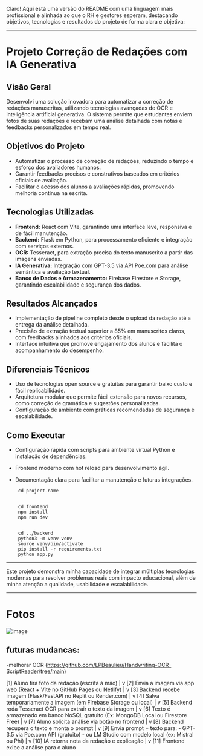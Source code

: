 Claro! Aqui está uma versão do README com uma linguagem mais profissional e alinhada ao que o RH e gestores esperam, destacando objetivos, tecnologias e resultados do projeto de forma clara e objetiva:

---

# Projeto Correção de Redações com IA Generativa

## Visão Geral

Desenvolvi uma solução inovadora para automatizar a correção de redações manuscritas, utilizando tecnologias avançadas de OCR e inteligência artificial generativa. O sistema permite que estudantes enviem fotos de suas redações e recebam uma análise detalhada com notas e feedbacks personalizados em tempo real.

## Objetivos do Projeto

- Automatizar o processo de correção de redações, reduzindo o tempo e esforço dos avaliadores humanos.  
- Garantir feedbacks precisos e construtivos baseados em critérios oficiais de avaliação.  
- Facilitar o acesso dos alunos a avaliações rápidas, promovendo melhoria contínua na escrita.

## Tecnologias Utilizadas

- **Frontend:** React com Vite, garantindo uma interface leve, responsiva e de fácil manutenção.  
- **Backend:** Flask em Python, para processamento eficiente e integração com serviços externos.  
- **OCR:** Tesseract, para extração precisa do texto manuscrito a partir das imagens enviadas.  
- **IA Generativa:** Integração com GPT-3.5 via API Poe.com para análise semântica e avaliação textual.  
- **Banco de Dados e Armazenamento:** Firebase Firestore e Storage, garantindo escalabilidade e segurança dos dados.

## Resultados Alcançados

- Implementação de pipeline completo desde o upload da redação até a entrega da análise detalhada.  
- Precisão de extração textual superior a 85% em manuscritos claros, com feedbacks alinhados aos critérios oficiais.  
- Interface intuitiva que promove engajamento dos alunos e facilita o acompanhamento do desempenho.

## Diferenciais Técnicos

- Uso de tecnologias open source e gratuitas para garantir baixo custo e fácil replicabilidade.  
- Arquitetura modular que permite fácil extensão para novos recursos, como correção de gramática e sugestões personalizadas.  
- Configuração de ambiente com práticas recomendadas de segurança e escalabilidade.

## Como Executar

- Configuração rápida com scripts para ambiente virtual Python e instalação de dependências.  
- Frontend moderno com hot reload para desenvolvimento ágil.  
- Documentação clara para facilitar a manutenção e futuras integrações.


              
       cd project-name
       
       
       cd frontend
       npm install
       npm run dev
       
       
       cd ../backend 
       python3 -m venv venv
       source venv/bin/activate
       pip install -r requirements.txt            
       python app.py                               

---

Este projeto demonstra minha capacidade de integrar múltiplas tecnologias modernas para resolver problemas reais com impacto educacional, além de minha atenção a qualidade, usabilidade e escalabilidade.

---




# Fotos

![image](https://github.com/user-attachments/assets/89cf2a23-2b20-4b05-ad70-1a22bd552f15)





## futuras mudancas:

-melhorar OCR (https://github.com/LPBeaulieu/Handwriting-OCR-ScriptReader/tree/main)



[1] Aluno tira foto da redação (escrita à mão)
       |
       v
[2] Envia a imagem via app web (React + Vite no GitHub Pages ou Netlify)
       |
       v
[3] Backend recebe imagem (Flask/FastAPI no Replit ou Render.com)
       |
       v
[4] Salva temporariamente a imagem (em Firebase Storage ou local)
       |
       v
[5] Backend roda Tesseract OCR para extrair o texto da imagem
       |
       v
[6] Texto é armazenado em banco NoSQL gratuito (Ex: MongoDB Local ou Firestore Free)
       |
       v
[7] Aluno solicita análise via botão no frontend
       |
       v
[8] Backend recupera o texto e monta o prompt
       |
       v
[9] Envia prompt + texto para:
       - GPT-3.5 via Poe.com API (gratuito)
       - ou LM Studio com modelo local (ex: Mistral ou Phi)
       |
       v
[10] IA retorna nota da redação e explicação
       |
       v
[11] Frontend exibe a análise para o aluno

